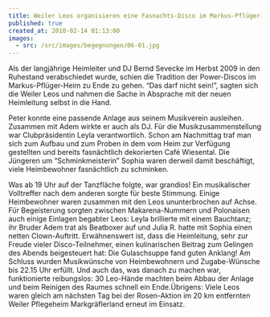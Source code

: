 ```yaml
---
title: Weiler Leos organisieren eine Fasnachts-Disco im Markus-Pflüger-Heim
published: true
created_at: 2010-02-14 01:13:00
images:
  - src: /src/images/begegnungen/06-01.jpg
---
```


Als der langjährige Heimleiter und DJ Bernd Sevecke im Herbst 2009 in den Ruhestand verabschiedet wurde, schien die Tradition der Power-Discos im Markus-Pflüger-Heim zu Ende zu gehen. “Das darf nicht sein!”, sagten sich die Weiler Leos und nahmen die Sache in Absprache mit der neuen Heimleitung selbst in die Hand.

Peter konnte eine passende Anlage aus seinem Musikverein ausleihen. Zusammen mit Adem wirkte er auch als DJ. Für die Musikzusammenstellung war Clubpräsidentin Leyla verantwortlich. Schon am Nachmittag traf man sich zum Aufbau und zum Proben in dem vom Heim zur Verfügung gestellten und bereits fasnächtlich dekorierten Café Wiesental. Die Jüngeren um “Schminkmeisterin” Sophia waren derweil damit beschäftigt, viele Heimbewohner fasnächtlich zu schminken.

Was ab 19 Uhr auf der Tanzfläche folgte, war grandios! Ein musikalischer Volltreffer nach dem anderen sorgte für beste Stimmung. Einige Heimbewohner waren zusammen mit den Leos ununterbrochen auf Achse. Für Begeisterung sorgten zwischen Makarena-Nummern und Polonaisen auch einige Einlagen begabter Leos: Leyla brillierte mit einem Bauchtanz; ihr Bruder Adem trat als Beatboxer auf und Julia R. hatte mit Sophia einen netten Clown-Auftritt. Erwähnenswert ist, dass die Heimleitung, sehr zur Freude vieler Disco-Teilnehmer, einen kulinarischen Beitrag zum Gelingen des Abends beigesteuert hat: Die Gulaschsuppe fand guten Anklang! Am Schluss wurden Musikwünsche von Heimbewohnern und Zugabe-Wünsche bis 22.15 Uhr erfüllt. Und auch das, was danach zu machen war, funktionierte reibungslos: 30 Leo-Hände machten beim Abbau der Anlage und beim Reinigen des Raumes schnell ein Ende.Übrigens: Viele Leos waren gleich am nächsten Tag bei der Rosen-Aktion im 20 km entfernten Weiler Pflegeheim Markgräflerland erneut im Einsatz.

